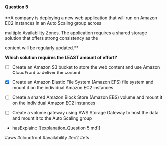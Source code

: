 #### Question  5


**A company is deploying a new web application that will run on Amazon EC2 instances in an Auto Scaling group across

multiple Availability Zones. The application requires a shared storage solution that offers strong consistency as the

content will be regularly updated.**


**Which solution requires the LEAST amount of effort?**


- [ ] Create an Amazon S3 bucket to store the web content and use Amazon CloudFront to deliver the content


- [x] Create an Amazon Elastic File System (Amazon EFS) file system and mount it on the individual Amazon EC2 instances


- [ ] Create a shared Amazon Block Store (Amazon EBS) volume and mount it on the individual Amazon EC2 instances


- [ ] Create a volume gateway using AWS Storage Gateway to host the data and mount it to the Auto Scaling group



- hasExplain:: [[explanation_Question  5.md]]

#aws #cloudfront #availability #ec2 #efs 